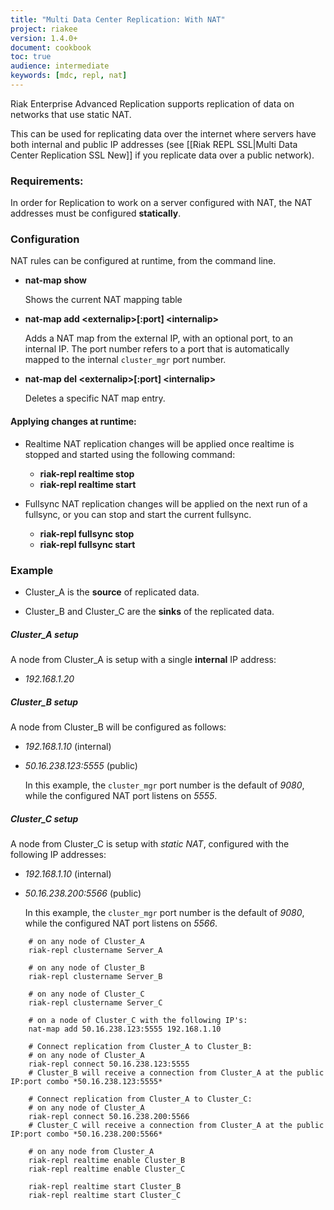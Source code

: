 ```yaml
---
title: "Multi Data Center Replication: With NAT"
project: riakee
version: 1.4.0+
document: cookbook
toc: true
audience: intermediate
keywords: [mdc, repl, nat]
---
```


Riak Enterprise Advanced Replication supports replication of data on networks that use static NAT.

This can be used for replicating data over the internet where servers have both internal and public IP addresses (see [[Riak REPL SSL|Multi Data Center Replication SSL New]] if you replicate data over a public network).

### Requirements:
In order for Replication to work on a server configured with NAT, the NAT addresses must be configured **statically**.


### Configuration

NAT rules can be configured at runtime, from the command line.

* **nat-map show**

	Shows the current NAT mapping table

* **nat-map add \<externalip\>[:port] \<internalip\>**
	
	Adds a NAT map from the external IP, with an optional port, to an internal IP. The port number refers to a port that is automatically mapped to the internal  `cluster_mgr` port number.

* **nat-map del \<externalip\>[:port] \<internalip\>**

	Deletes a specific NAT map entry.

#### Applying changes at runtime: 

* Realtime NAT replication changes will be applied once realtime is stopped and started using the following command:

	* **riak-repl realtime stop <clustername>**
	* **riak-repl realtime start <clustername>**

* Fullsync NAT replication changes will be applied on the next run of a fullsync, or you can stop and start the current fullsync.

	* **riak-repl fullsync stop <clustername>**
	* **riak-repl fullsync start <clustername>**
	

### Example


* Cluster_A is the **source** of replicated data.

* Cluster_B and Cluster_C are the **sinks** of the replicated data.

##### **Cluster_A setup**

A node from Cluster_A is setup with a single **internal** IP address: 

  * *192.168.1.20*

##### **Cluster_B setup**

A node from Cluster_B will be configured as follows:

  * *192.168.1.10* (internal)
  * *50.16.238.123:5555* (public) 

	In this example, the `cluster_mgr` port number is the default of *9080*, while the configured NAT port listens on *5555*.

##### **Cluster_C setup**

A node from Cluster_C is setup with *static NAT*, configured with the following IP addresses:

  * *192.168.1.10* (internal)
  * *50.16.238.200:5566* (public)

	In this example, the `cluster_mgr` port number is the default of *9080*, while the configured NAT port listens on *5566*.


```   
	# on any node of Cluster_A
	riak-repl clustername Server_A

	# on any node of Cluster_B
	riak-repl clustername Server_B

	# on any node of Cluster_C
	riak-repl clustername Server_C

	# on a node of Cluster_C with the following IP's:
	nat-map add 50.16.238.123:5555 192.168.1.10

	# Connect replication from Cluster_A to Cluster_B:
	# on any node of Cluster_A
	riak-repl connect 50.16.238.123:5555
	# Cluster_B will receive a connection from Cluster_A at the public IP:port combo *50.16.238.123:5555*

	# Connect replication from Cluster_A to Cluster_C:
	# on any node of Cluster_A
	riak-repl connect 50.16.238.200:5566
	# Cluster_C will receive a connection from Cluster_A at the public IP:port combo *50.16.238.200:5566*
	
	# on any node from Cluster_A
	riak-repl realtime enable Cluster_B
	riak-repl realtime enable Cluster_C
	
	riak-repl realtime start Cluster_B
	riak-repl realtime start Cluster_C
```

